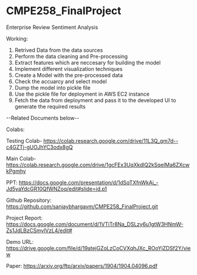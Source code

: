 # CMPE258_FinalProject

Enterprise Review Sentiment Analysis

Working:
1. Retrived Data from the data sources
2. Perform the data cleaning and Pre-processing
3. Extract features which are neccesary for building the model
4. Implement different visualization techniques
5. Create a Model with the pre-processed data
6. Check the accuarcy and select model
7. Dump the model into pickle file
8. Use the pickle file for deployment in AWS EC2 instance
9. Fetch the data from deployment and pass it to the developed UI to generate the required results

--Related Documents below--

Colabs: 

Testing Colab- https://colab.research.google.com/drive/11L3Q_gm7d--c4GZTj-gUOJhYC3odx8gQ

Main Colab- https://colab.research.google.com/drive/1gcFEx3UqXkdlQ2kSqeIMa6ZXcwkPgmhy

PPT: https://docs.google.com/presentation/d/1dSqTXfnWkAi_-Jd5yaYdcGR10QfWNZoq/edit#slide=id.p1

Github Repository: https://github.com/sanjaybhargavm/CMPE258_FinalProject.git

Project Report: https://docs.google.com/document/d/1VTiTr8Na_DSLzy6u1gtW3HNmW-Zs1JdLBzCSmylVzL4/edit#

Demo URL: https://drive.google.com/file/d/19atejGZoLzCoCVXqhJXc_ROoYjZDSf2Y/view

Paper: https://arxiv.org/ftp/arxiv/papers/1904/1904.04096.pdf
